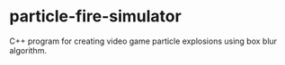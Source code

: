 # particle-fire-simulator
C++ program for creating video game particle explosions using box blur algorithm. 
